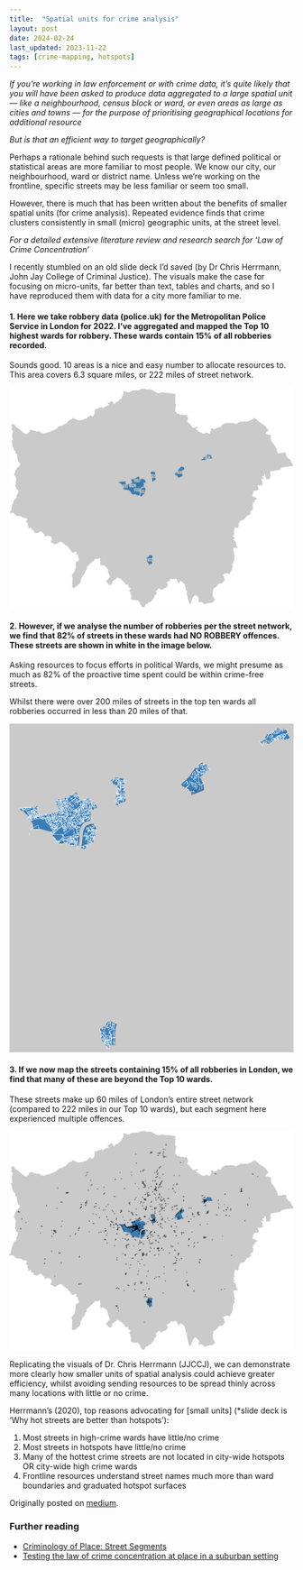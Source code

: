 ```yaml
---
title:  "Spatial units for crime analysis"
layout: post
date: 2024-02-24
last_updated: 2023-11-22
tags: [crime-mapping, hotspots]
---
```


_If you’re working in law enforcement or with crime data, it’s quite likely that you will have been asked to produce data aggregated to a large spatial unit — like a neighbourhood, census block or ward, or even areas as large as cities and towns — for the purpose of prioritising geographical locations for additional resource_

_But is that an efficient way to target geographically?_

Perhaps a rationale behind such requests is that large defined political or statistical areas are more familiar to most people. We know our city, our neighbourhood, ward or district name. Unless we’re working on the frontline, specific streets may be less familiar or seem too small.

However, there is much that has been written about the benefits of smaller spatial units (for crime analysis). Repeated evidence finds that crime clusters consistently in small (micro) geographic units, at the street level.

_For a detailed extensive literature review and research search for ‘Law of Crime Concentration’_

I recently stumbled on an old slide deck I’d saved (by Dr Chris Herrmann, John Jay College of Criminal Justice). The visuals make the case for focusing on micro-units, far better than text, tables and charts, and so I have reproduced them with data for a city more familiar to me.

#### 1. Here we take robbery data (police.uk) for the Metropolitan Police Service in London for 2022. I’ve aggregated and mapped the Top 10 highest wards for robbery. These wards contain 15% of all robberies recorded.

Sounds good. 10 areas is a nice and easy number to allocate resources to. This area covers 6.3 square miles, or 222 miles of street network.

![Top 10 Wards](/assets/images/2023-11-22-01.png)

#### 2. However, if we analyse the number of robberies per the street network, we find that 82% of streets in these wards had NO ROBBERY offences. These streets are shown in white in the image below.

Asking resources to focus efforts in political Wards, we might presume as much as 82% of the proactive time spent could be within crime-free streets.

Whilst there were over 200 miles of streets in the top ten wards all robberies occurred in less than 20 miles of that.

![82pc No crime](/assets/images/2023-11-22-02.png)

#### 3. If we now map the streets containing 15% of all robberies in London, we find that many of these are beyond the Top 10 wards.

These streets make up 60 miles of London’s entire street network (compared to 222 miles in our Top 10 wards), but each segment here experienced multiple offences.

![Top segments and top wards](/assets/images/2023-11-22-03.png)

Replicating the visuals of Dr. Chris Herrmann (JJCCJ), we can demonstrate more clearly how smaller units of spatial analysis could achieve greater efficiency, whilst avoiding sending resources to be spread thinly across many locations with little or no crime.

Herrmann’s (2020), top reasons advocating for [small units] (*slide deck is ‘Why hot streets are better than hotspots’):

1. Most streets in high-crime wards have little/no crime
2. Most streets in hotspots have little/no crime
3. Many of the hottest crime streets are not located in city-wide hotspots OR city-wide high crime wards
4. Frontline resources understand street names much more than ward boundaries and graduated hotspot surfaces

Originally posted on [medium](https://medium.com/@routineactivity85/spatial-units-for-crime-analysis-872439e142d3).

### Further reading

* [Criminology of Place: Street Segments](https://www.researchgate.net/publication/285924220_The_Criminology_of_Place_Street_Segments_and_Our_Understanding_of_the_Crime_Problem)
* [Testing the law of crime concentration at place in a suburban setting](https://cebcp.org/wp-content/halloffame/Gill-etal-Testing-Concentration-Crime.pdf)
